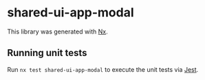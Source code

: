 # shared-ui-app-modal

This library was generated with [Nx](https://nx.dev).

## Running unit tests

Run `nx test shared-ui-app-modal` to execute the unit tests via [Jest](https://jestjs.io).
